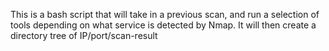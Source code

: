 This is a bash script that will take in a previous scan, and run a selection of tools depending on what service is detected by Nmap. It will then create a directory tree of IP/port/scan-result
